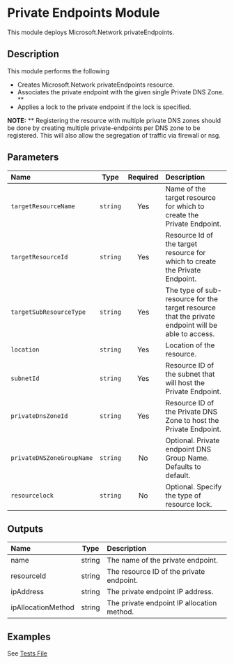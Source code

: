 # Private Endpoints Module

This module deploys Microsoft.Network privateEndpoints.

## Description

This module performs the following

- Creates Microsoft.Network privateEndpoints resource.
- Associates the private endpoint with the given single Private DNS Zone. **
- Applies a lock to the private endpoint if the lock is specified.

**NOTE:** ** Registering the resource with multiple private DNS zones should be done by creating multiple private-endpoints per DNS zone to be registered. This will also allow the segregation of traffic via firewall or nsg.

## Parameters

| Name                      | Type     | Required | Description                                                                                        |
| :------------------------ | :------: | :------: | :------------------------------------------------------------------------------------------------- |
| `targetResourceName`      | `string` | Yes      | Name of the target resource for which to create the Private Endpoint.                              |
| `targetResourceId`        | `string` | Yes      | Resource Id of the target resource for which to create the Private Endpoint.                       |
| `targetSubResourceType`   | `string` | Yes      | The type of sub-resource for the target resource that the private endpoint will be able to access. |
| `location`                | `string` | Yes      | Location of the resource.                                                                          |
| `subnetId`                | `string` | Yes      | Resource ID of the subnet that will host the Private Endpoint.                                     |
| `privateDnsZoneId`        | `string` | Yes      | Resource ID of the Private DNS Zone to host the Private Endpoint.                                  |
| `privateDNSZoneGroupName` | `string` | No       | Optional. Private endpoint DNS Group Name. Defaults to default.                                    |
| `resourcelock`            | `string` | No       | Optional. Specify the type of resource lock.                                                       |

## Outputs

| Name               | Type   | Description                                |
| :----------------- | :----: | :----------------------------------------- |
| name               | string | The name of the private endpoint.          |
| resourceId         | string | The resource ID of the private endpoint.   |
| ipAddress          | string | The private endpoint IP address.           |
| ipAllocationMethod | string | The private endpoint IP allocation method. |

## Examples

See [Tests File](test/main.test.bicep)
